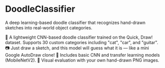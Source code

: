 # DoodleClassifier
A deep learning-based doodle classifier that recognizes hand-drawn sketches into real-world object categories.


🎨 A lightweight CNN-based doodle classifier trained on the Quick, Draw! dataset. Supports 30 custom categories including "cat", "car", and "guitar".
📷 Just draw a sketch, and this model will guess what it is — like a mini Google AutoDraw clone!
🧠 Includes basic CNN and transfer learning models (MobileNetV2).
🧪 Visual evaluation with your own hand-drawn PNG images.

